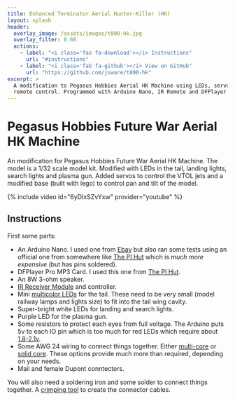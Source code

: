 ```yaml
---
title: Enhanced Terminator Aerial Hunter-Killer (HK)
layout: splash
header:
  overlay_image: /assets/images/t800-hk.jpg
  overlay_filter: 0.66
  actions:
    - label: "<i class='fas fa-download'></i> Instructions"
      url: "#instructions"
    - label: "<i class='fab fa-github'></i> View on GitHub"
      url: "https://github.com/jsware/t800-hk"
excerpt: >
  A modification to Pegasus Hobbies Aerial HK Machine using LEDs, servos and
  remote control. Programmed with Arduino Nano, IR Remote and DFPlayer Pro.
---
```

# Pegasus Hobbies Future War Aerial HK Machine
An modification for Pegasus Hobbies Future War Aerial HK Machine. The model is a 1/32 scale model kit. Modified with LEDs in the tail, landing lights, search lights and plasma gun. Added servos to control the VTOL jets and a modified base (built with lego) to control pan and tilt of the model.

{% include video id="6yDIxSZvYxw" provider="youtube" %}

## Instructions

First some parts:

* An Arduino Nano. I used one from [Ebay](https://www.ebay.co.uk/itm/Nano-V3-0-Arduino-ATmega328-5V-16MHz-CH340-UNSOLDERED-HEADERS-UK-Stock-/323825474433) but also ran some tests using an official one from somewhere like [The PI Hut](https://thepihut.com/products/arduino-nano) which is *much more expensive* (but has pins soldered).
* DFPlayer Pro MP3 Card. I used this one from [The PI Hut](https://thepihut.com/products/fermion-dfplayer-pro-a-mini-mp3-player-with-on-board-128mb-storage-breakout).
* An 8W 3-ohm speaker.
* [IR Receiver Module](https://arduinomodules.info/ky-022-infrared-receiver-module/) and controller.
* Mini [multicolor LEDs](https://www.amazon.co.uk/dp/B08DKL7Z8Y) for the tail. These need to be very small (model railway lamps and lights size) to fit into the tail wing cavity.
* Super-bright white LEDs for landing and search lights.
* Purple LED for the plasma gun.
* Some resistors to protect each eyes from full voltage. The Arduino puts 5v to each IO pin which is too much for red LEDs which require about [1.8-2.1v](https://www.digikey.co.uk/en/resources/conversion-calculators/conversion-calculator-led-series-resistor).
* Some AWG 24 wiring to connect things together. Either [multi-core](https://www.amazon.co.uk/dp/B07TT69PPV/) or [solid core](https://www.amazon.co.uk/gp/product/B08BZKVVH2/). These options provide much more than required, depending on your needs.
* Mail and female Dupont conntectors.

You will also need a soldering iron and some solder to connect things together. A [crimping tool](https://www.amazon.co.uk/dp/B07QNPZDTW) to create the connector cables.

